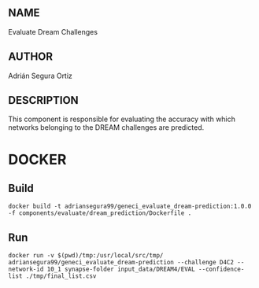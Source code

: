 ## NAME

Evaluate Dream Challenges

## AUTHOR

Adrián Segura Ortiz

## DESCRIPTION

This component is responsible for evaluating the accuracy with which networks belonging to the DREAM challenges are predicted.

# DOCKER

## Build

```
docker build -t adriansegura99/geneci_evaluate_dream-prediction:1.0.0 -f components/evaluate/dream_prediction/Dockerfile .
```

## Run

```
docker run -v $(pwd)/tmp:/usr/local/src/tmp/ adriansegura99/geneci_evaluate_dream-prediction --challenge D4C2 --network-id 10_1 synapse-folder input_data/DREAM4/EVAL --confidence-list ./tmp/final_list.csv
```
